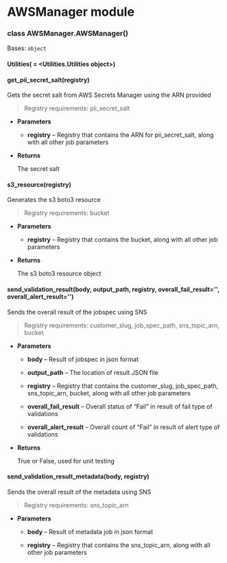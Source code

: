 # AWSManager module


### class AWSManager.AWSManager()
Bases: `object`


#### Utilities( = <Utilities.Utilities object>)

#### get_pii_secret_salt(registry)
Gets the secret salt from AWS Secrets Manager using the ARN provided
> Registry requirements: pii_secret_salt


* **Parameters**

   * **registry** – Registry that contains the ARN for pii_secret_salt, along with all other job parameters



* **Returns**

    The secret salt



#### s3_resource(registry)
Generates the s3 boto3 resource
> Registry requirements: bucket


* **Parameters**

   * **registry** – Registry that contains the bucket, along with all other job parameters



* **Returns**

    The s3 boto3 resource object



#### send_validation_result(body, output_path, registry, overall_fail_result='', overall_alert_result='')
Sends the overall result of the jobspec using SNS
> Registry requirements: customer_slug, job_spec_path, sns_topic_arn, bucket


* **Parameters**

    * **body** – Result of jobspec in json format

    * **output_path** – The location of result JSON file

    * **registry** – Registry that contains the customer_slug, job_spec_path, sns_topic_arn, bucket, along with all other job parameters

    * **overall_fail_result** – Overall status of “Fail” in result of fail type of validations

    * **overall_alert_result** – Overall count of “Fail” in result of alert type of validations



* **Returns**

    True or False, used for unit testing



#### send_validation_result_metadata(body, registry)
Sends the overall result of the metadata using SNS

> Registry requirements: sns_topic_arn


* **Parameters**

    * **body** – Result of metadata job in json format

    * **registry** – Registry that contains the sns_topic_arn, along with all other job parameters
